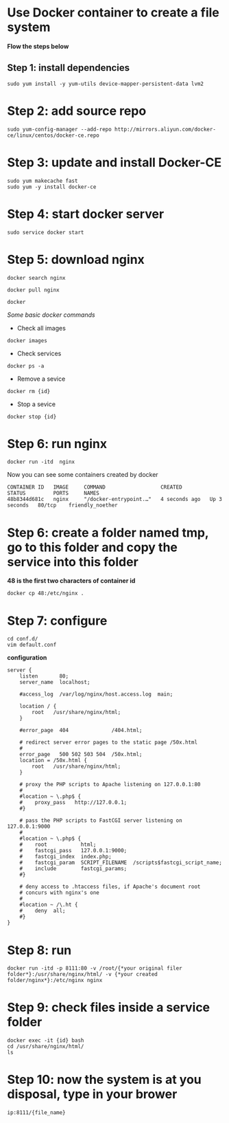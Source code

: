 # Use Docker container to create a file system

**Flow the steps below**

## Step 1: install dependencies
```
sudo yum install -y yum-utils device-mapper-persistent-data lvm2
```

# Step 2: add source repo
```
sudo yum-config-manager --add-repo http://mirrors.aliyun.com/docker-ce/linux/centos/docker-ce.repo
```

# Step 3: update and install Docker-CE
```
sudo yum makecache fast
sudo yum -y install docker-ce
```

# Step 4: start docker server
```
sudo service docker start
```

# Step 5: download nginx
```
docker search nginx 
```

```
docker pull nginx
```

```
docker 
```

*Some basic docker commands*

- Check all images
```
docker images
```

- Check services
```
docker ps -a
```

- Remove a sevice
```
docker rm {id}
```

- Stop a sevice
```
docker stop {id}
```

# Step 6: run nginx
```
docker run -itd  nginx
```

Now you can see some containers created by docker
```
CONTAINER ID   IMAGE     COMMAND                  CREATED         STATUS         PORTS     NAMES
48b8344d681c   nginx     "/docker-entrypoint.…"   4 seconds ago   Up 3 seconds   80/tcp    friendly_noether
```

# Step 6: create a folder named tmp, go to this folder and copy the service into this folder
**48 is the first two characters of container id**
```
docker cp 48:/etc/nginx .
```

# Step 7: configure
```
cd conf.d/
vim default.conf
```

**configuration**
```
server {
    listen       80;
    server_name  localhost;

    #access_log  /var/log/nginx/host.access.log  main;

    location / {
        root   /usr/share/nginx/html;
    }

    #error_page  404              /404.html;

    # redirect server error pages to the static page /50x.html
    #
    error_page   500 502 503 504  /50x.html;
    location = /50x.html {
        root   /usr/share/nginx/html;
    }

    # proxy the PHP scripts to Apache listening on 127.0.0.1:80
    #
    #location ~ \.php$ {
    #    proxy_pass   http://127.0.0.1;
    #}

    # pass the PHP scripts to FastCGI server listening on 127.0.0.1:9000
    #
    #location ~ \.php$ {
    #    root           html;
    #    fastcgi_pass   127.0.0.1:9000;
    #    fastcgi_index  index.php;
    #    fastcgi_param  SCRIPT_FILENAME  /scripts$fastcgi_script_name;
    #    include        fastcgi_params;
    #}

    # deny access to .htaccess files, if Apache's document root
    # concurs with nginx's one
    #
    #location ~ /\.ht {
    #    deny  all;
    #}
}
```

# Step 8: run 
```
docker run -itd -p 8111:80 -v /root/{*your original filer folder*}:/usr/share/nginx/html/ -v {*your created folder/nginx*}:/etc/nginx nginx
```

# Step 9: check files inside a service folder 
```
docker exec -it {id} bash
cd /usr/share/nginx/html/
ls
```

# Step 10: now the system is at you disposal, type in your brower
```
ip:8111/{file_name}
```

